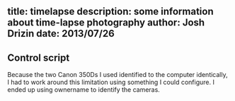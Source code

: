 title: timelapse
description: some information about time-lapse photography
author: Josh Drizin
date: 2013/07/26
---
<script type="text/javascript" src="/js/jquery-2.0.3.min.js" > </script>
<script type="text/javascript" src="/js/github-files.js" > </script>
<script src="/js/highlight.pack.js"></script>

## Control script

Because the two Canon 350Ds I used identified to the computer identically, I had to work around this limitation using something I could configure. I ended up using ownername to identify the cameras.

<p><script>
jQuery(document).ready(function ($) {
  $.getGithubFile("jdrizin", "timelapse-utilities", "b9041eab964fa984c38f26dd435fdaf84cf22645", function(contents) {
    $("#camera").html(hljs.highlight("python", contents).value)
  })
})
</script></p>

<div class="code">
<pre id="camera"></pre>
</div>